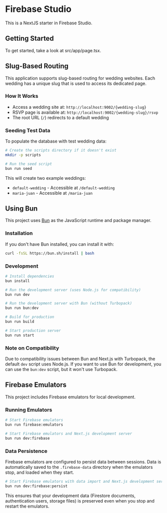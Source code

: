 # Firebase Studio

This is a NextJS starter in Firebase Studio.

## Getting Started

To get started, take a look at src/app/page.tsx.

## Slug-Based Routing

This application supports slug-based routing for wedding websites. Each wedding has a unique slug that is used to access its dedicated page.

### How It Works

- Access a wedding site at: `http://localhost:9002/{wedding-slug}`
- RSVP page is available at: `http://localhost:9002/{wedding-slug}/rsvp`
- The root URL (`/`) redirects to a default wedding

### Seeding Test Data

To populate the database with test wedding data:

```bash
# Create the scripts directory if it doesn't exist
mkdir -p scripts

# Run the seed script
bun run seed
```

This will create two example weddings:
- `default-wedding` - Accessible at `/default-wedding`
- `maria-juan` - Accessible at `/maria-juan`

## Using Bun

This project uses [Bun](https://bun.sh/) as the JavaScript runtime and package manager.

### Installation

If you don't have Bun installed, you can install it with:

```bash
curl -fsSL https://bun.sh/install | bash
```

### Development

```bash
# Install dependencies
bun install

# Run the development server (uses Node.js for compatibility)
bun run dev

# Run the development server with Bun (without Turbopack)
bun run bun:dev

# Build for production
bun run build

# Start production server
bun run start
```

### Note on Compatibility

Due to compatibility issues between Bun and Next.js with Turbopack, the default `dev` script uses Node.js. If you want to use Bun for development, you can use the `bun:dev` script, but it won't use Turbopack.

## Firebase Emulators

This project includes Firebase emulators for local development.

### Running Emulators

```bash
# Start Firebase emulators
bun run firebase:emulators

# Start Firebase emulators and Next.js development server
bun run dev:firebase
```

### Data Persistence

Firebase emulators are configured to persist data between sessions. Data is automatically saved to the `.firebase-data` directory when the emulators stop, and loaded when they start.

```bash
# Start Firebase emulators with data import and Next.js development server
bun run dev:firebase:persist
```

This ensures that your development data (Firestore documents, authentication users, storage files) is preserved even when you stop and restart the emulators.
